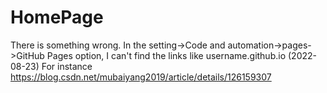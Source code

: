 # HomePage
There is something wrong.
In the setting->Code and automation->pages->GitHub Pages option, I can't find the links like username.github.io (2022-08-23)
For instance
https://blog.csdn.net/mubaiyang2019/article/details/126159307
